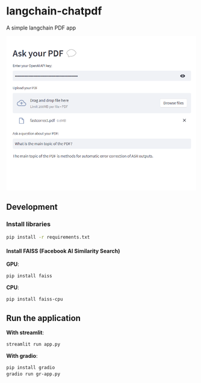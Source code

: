 # langchain-chatpdf

A simple langchain PDF app

![demo](images/streamlit-demo.png)

## Development

### Install libraries

```bash
pip install -r requirements.txt
```

#### Install FAISS (Facebook AI Similarity Search)

**GPU**:

```bash
pip install faiss
```

**CPU**:

```bash
pip install faiss-cpu
```

## Run the application

**With streamlit**:

```bash
streamlit run app.py
```

**With gradio**:

```bash
pip install gradio
gradio run gr-app.py
```
